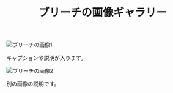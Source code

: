 <!DOCTYPE html>
<html lang="ja">
<head>
    <meta charset="UTF-8">
    <meta name="viewport" content="width=device-width, initial-scale=1.0">
    <title>ブリーチの画像ギャラリー</title>
    <link rel="stylesheet" href="styles.css">
</head>
<body>
    <header>
        <h1>ブリーチの画像ギャラリー</h1>
    </header>
    <main>
        <section id="image-gallery">
            <div class="image-item">
                <img src="path/to/image1.jpg" alt="ブリーチの画像1">
                <p>キャプションや説明が入ります。</p>
            </div>
            <div class="image-item">
                <img src="path/to/image2.jpg" alt="ブリーチの画像2">
                <p>別の画像の説明です。</p>
            </div>
            <!-- 追加の画像を同様に追加 -->
        </section>
    </main>
</body>
</html>
